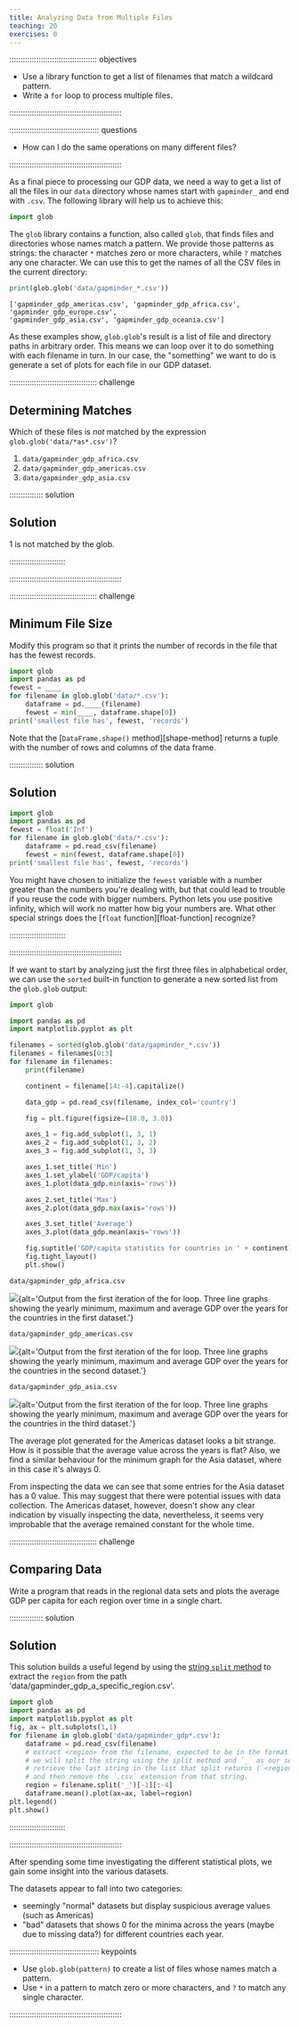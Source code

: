 ```yaml
---
title: Analyzing Data from Multiple Files
teaching: 20
exercises: 0
---
```


::::::::::::::::::::::::::::::::::::::: objectives

- Use a library function to get a list of filenames that match a wildcard pattern.
- Write a `for` loop to process multiple files.

::::::::::::::::::::::::::::::::::::::::::::::::::

:::::::::::::::::::::::::::::::::::::::: questions

- How can I do the same operations on many different files?

::::::::::::::::::::::::::::::::::::::::::::::::::

As a final piece to processing our GDP data, we need a way to get a list of all the files
in our `data` directory whose names start with `gapminder_` and end with `.csv`.
The following library will help us to achieve this:

```python
import glob
```

The `glob` library contains a function, also called `glob`, that finds files and directories whose names match a pattern.
We provide those patterns as strings: the character `*` matches zero or more characters, while `?` matches any one character.
We can use this to get the names of all the CSV files in the current directory:

```python
print(glob.glob('data/gapminder_*.csv'))
```

```output
['gapminder_gdp_americas.csv', 'gapminder_gdp_africa.csv', 'gapminder_gdp_europe.csv', 
'gapminder_gdp_asia.csv', 'gapminder_gdp_oceania.csv']
```

As these examples show, `glob.glob`'s result is a list of file and directory paths in arbitrary order.
This means we can loop over it to do something with each filename in turn.
In our case, the "something" we want to do is generate a set of plots for each file in our GDP dataset.


:::::::::::::::::::::::::::::::::::::::  challenge

## Determining Matches

Which of these files is *not* matched by the expression `glob.glob('data/*as*.csv')`?

1. `data/gapminder_gdp_africa.csv`
2. `data/gapminder_gdp_americas.csv`
3. `data/gapminder_gdp_asia.csv`

:::::::::::::::  solution

## Solution

1 is not matched by the glob.



:::::::::::::::::::::::::

::::::::::::::::::::::::::::::::::::::::::::::::::

:::::::::::::::::::::::::::::::::::::::  challenge

## Minimum File Size

Modify this program so that it prints the number of records in
the file that has the fewest records.

```python
import glob
import pandas as pd
fewest = ____
for filename in glob.glob('data/*.csv'):
    dataframe = pd.____(filename)
    fewest = min(____, dataframe.shape[0])
print('smallest file has', fewest, 'records')
```

Note that the [`DataFrame.shape()` method][shape-method]
returns a tuple with the number of rows and columns of the data frame.

:::::::::::::::  solution

## Solution

```python
import glob
import pandas as pd
fewest = float('Inf')
for filename in glob.glob('data/*.csv'):
    dataframe = pd.read_csv(filename)
    fewest = min(fewest, dataframe.shape[0])
print('smallest file has', fewest, 'records')
```

You might have chosen to initialize the `fewest` variable with a number greater than the numbers
you're dealing with, but that could lead to trouble if you reuse the code with bigger numbers.
Python lets you use positive infinity, which will work no matter how big your numbers are.
What other special strings does the [`float` function][float-function] recognize?



:::::::::::::::::::::::::

::::::::::::::::::::::::::::::::::::::::::::::::::



If we want to start by analyzing just the first three files in alphabetical order, we can use the
`sorted` built-in function to generate a new sorted list from the `glob.glob` output:

```python
import glob

import pandas as pd
import matplotlib.pyplot as plt

filenames = sorted(glob.glob('data/gapminder_*.csv'))
filenames = filenames[0:3]
for filename in filenames:
    print(filename)

    continent = filename[14:-4].capitalize()

    data_gdp = pd.read_csv(filename, index_col='country')

    fig = plt.figure(figsize=(18.0, 3.0))

    axes_1 = fig.add_subplot(1, 3, 1)
    axes_2 = fig.add_subplot(1, 3, 2)
    axes_3 = fig.add_subplot(1, 3, 3)

    axes_1.set_title('Min')
    axes_1.set_ylabel('GDP/capita')
    axes_1.plot(data_gdp.min(axis='rows'))

    axes_2.set_title('Max')
    axes_2.plot(data_gdp.max(axis='rows'))

    axes_3.set_title('Average')
    axes_3.plot(data_gdp.mean(axis='rows'))

    fig.suptitle('GDP/capita statistics for countries in ' + continent)
    fig.tight_layout()
    plt.show()
```

```output
data/gapminder_gdp_africa.csv
```

![](fig/06-files_00.png){alt='Output from the first iteration of the for loop. Three line graphs showing the yearly minimum, maximum and average GDP over the years for the countries in the first dataset.'}

```output
data/gapminder_gdp_americas.csv
```

![](fig/06-files_01.png){alt='Output from the first iteration of the for loop. Three line graphs showing the yearly minimum, maximum and average GDP over the years for the countries in the second dataset.'}

```output
data/gapminder_gdp_asia.csv
```

![](fig/06-files_02.png){alt='Output from the first iteration of the for loop. Three line graphs showing the yearly minimum, maximum and average GDP over the years for the countries in the third dataset.'}

The average plot generated for the Americas dataset looks a bit strange. How is it possible
that the average value across the years is flat?
Also, we find a similar behaviour for the minimum graph for the Asia dataset, where in this case it's always 0.

From inspecting the data we can see that some entries for the Asia dataset has a 0 value.
This may suggest that there were potential issues with data collection.
The Americas dataset, however, doesn't show any clear indication by visually inspecting the data, nevertheless, it seems very improbable that the average remained constant for the whole time.

:::::::::::::::::::::::::::::::::::::::  challenge

## Comparing Data

Write a program that reads in the regional data sets
and plots the average GDP per capita for each region over time
in a single chart.

:::::::::::::::  solution

## Solution

This solution builds a useful legend by using the [string `split` method][split-method] to
extract the `region` from the path 'data/gapminder\_gdp\_a\_specific\_region.csv'.

```python
import glob
import pandas as pd
import matplotlib.pyplot as plt
fig, ax = plt.subplots(1,1)
for filename in glob.glob('data/gapminder_gdp*.csv'):
    dataframe = pd.read_csv(filename)
    # extract <region> from the filename, expected to be in the format 'data/gapminder_gdp_<region>.csv'.
    # we will split the string using the split method and `_` as our separator,
    # retrieve the last string in the list that split returns (`<region>.csv`),
    # and then remove the `.csv` extension from that string.
    region = filename.split('_')[-1][:-4]
    dataframe.mean().plot(ax=ax, label=region)
plt.legend()
plt.show()
```

:::::::::::::::::::::::::

::::::::::::::::::::::::::::::::::::::::::::::::::


After spending some time investigating the different statistical plots, we gain some insight into the various datasets.

The datasets appear to fall into two categories:

- seemingly "normal" datasets but display suspicious average values (such as Americas)
- "bad" datasets that shows 0 for the minima across the years (maybe due to missing data?) for different countries each year.


:::::::::::::::::::::::::::::::::::::::: keypoints

- Use `glob.glob(pattern)` to create a list of files whose names match a pattern.
- Use `*` in a pattern to match zero or more characters, and `?` to match any single character.

::::::::::::::::::::::::::::::::::::::::::::::::::


[split-method]: https://docs.python.org/3/library/stdtypes.html#str.split
